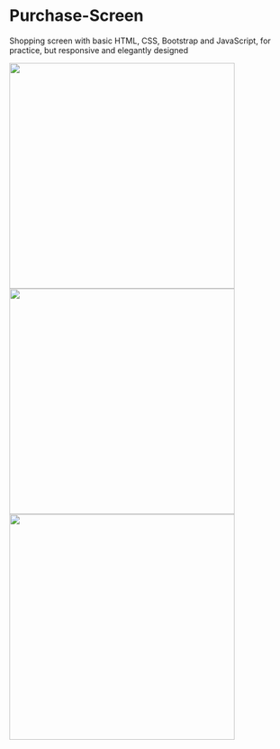 # Purchase-Screen
Shopping screen with basic HTML, CSS, Bootstrap and JavaScript, for practice, but responsive and elegantly designed


<div width="300px">
  <img src="https://user-images.githubusercontent.com/101990417/200963173-fddbb9d6-1894-4fd6-86d1-80d25bdfb9bd.png" width="400px" />
  <img src="https://user-images.githubusercontent.com/101990417/200963177-869497cd-3f3d-4eab-96e3-c3da119ffcf1.png" width="400px" />
  <img src="https://user-images.githubusercontent.com/101990417/200963176-34ecbab1-5572-4e6a-bf99-88b11ca9aed1.png" width="400px" />
</div>

